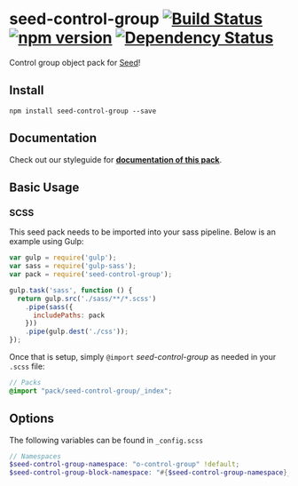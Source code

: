 # seed-control-group [![Build Status](https://travis-ci.org/helpscout/seed-control-group.svg?branch=master)](https://travis-ci.org/helpscout/seed-control-group) [![npm version](https://badge.fury.io/js/seed-control-group.svg)](https://badge.fury.io/js/seed-control-group) [![Dependency Status](https://david-dm.org/helpscout/seed-control-group.svg)](https://david-dm.org/helpscout/seed-control-group)

Control group object pack for [Seed](https://github.com/helpscout/seed)!


## Install
```
npm install seed-control-group --save
```


## Documentation

Check out our styleguide for **[documentation of this pack](http://style.helpscout.com/seed/packs/seed-control-group/)**.


## Basic Usage

### SCSS
This seed pack needs to be imported into your sass pipeline. Below is an example using Gulp:


```javascript
var gulp = require('gulp');
var sass = require('gulp-sass');
var pack = require('seed-control-group');

gulp.task('sass', function () {
  return gulp.src('./sass/**/*.scss')
    .pipe(sass({
      includePaths: pack
    }))
    .pipe(gulp.dest('./css'));
});
```

Once that is setup, simply `@import` *seed-control-group* as needed in your `.scss` file:

```scss
// Packs
@import "pack/seed-control-group/_index";
```

## Options

The following variables can be found in `_config.scss`

```scss
// Namespaces
$seed-control-group-namespace: "o-control-group" !default;
$seed-control-group-block-namespace: "#{$seed-control-group-namespace}__block" !default;
```
